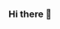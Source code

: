 ### Hi there 👋

<!--
**lina0322/lina0322** is a ✨ _special_ ✨ repository because its `README.md` (this file) appears on your GitHub profile.

- 🌱 I’m currently learning a lot in 42 Seoul (2020-05-25 ~ current)
- 🤦🏻‍♀️ I'was learning iOS in Boostcamp (2020-07-27 ~ 2020-08-21, fail..😭)
- 💬 My 42seoul Intra ID: llim
- 📫 How to reach me: llim@student.42seoul.kr
- 🏹 My skills: C, Swift

-->
